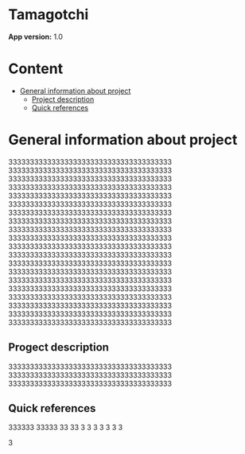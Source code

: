 # Tamagotchi

**App version:** 1.0

# Content

- [General information about project](#i-general-information-about-project)
  - [Project description](#project-description)
  - [Quick references](#quick-references)
  
# General information about project <a name="i-general-information-about-project"></a>

33333333333333333333333333333333333333
33333333333333333333333333333333333333
33333333333333333333333333333333333333
33333333333333333333333333333333333333
33333333333333333333333333333333333333
33333333333333333333333333333333333333
33333333333333333333333333333333333333
33333333333333333333333333333333333333
33333333333333333333333333333333333333
33333333333333333333333333333333333333
33333333333333333333333333333333333333
33333333333333333333333333333333333333
33333333333333333333333333333333333333
33333333333333333333333333333333333333
33333333333333333333333333333333333333
33333333333333333333333333333333333333
33333333333333333333333333333333333333
33333333333333333333333333333333333333
33333333333333333333333333333333333333
33333333333333333333333333333333333333


## Progect description <a name="project-description"></a>

33333333333333333333333333333333333333
33333333333333333333333333333333333333
33333333333333333333333333333333333333

## Quick references

333333
33333
33
33
3
3
3
3
3
3
3

3



